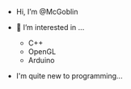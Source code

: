 - Hi, I’m @McGoblin
- 👀 I’m interested in ...
    - C++
    - OpenGL
    - Arduino
    
- I'm quite new to programming...
